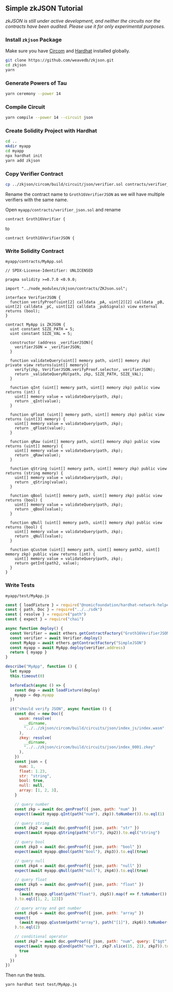 ## Simple zkJSON Tutorial

*zkJSON is still under active development, and neither the circuits nor the contracts have been audited. Please use it for only experimental purposes.*

### Install `zkjson` Package

Make sure you have [Circom](https://docs.circom.io/getting-started/installation/) and [Hardhat](https://hardhat.org/hardhat-runner/docs/getting-started#installation) installed globally.

```bash
git clone https://github.com/weavedb/zkjson.git
cd zkjson
yarn
```

### Generate Powers of Tau

```bash
yarn ceremony --power 14
```

### Compile Circuit

```bash
yarn compile --power 14 --circuit json
```

### Create Solidity Project with Hardhat

```bash
cd ..
mkdir myapp
cd myapp
npx hardhat init
yarn add zkjson
```

### Copy Verifier Contract

```bash
cp ../zkjson/circom/build/circuit/json/verifier.sol contracts/verifier_json.sol
```

Rename the contract name to `Groth16VerifierJSON` as we will have multiple verifiers with the same name.

Open `myapp/contracts/verifier_json.sol` and rename

```solidity
contract Groth16Verifier {
```

to

```solidity
contract Groth16VerifierJSON {
```

### Write Solidity Contract

`myapp/contracts/MyApp.sol`

```solidity
// SPDX-License-Identifier: UNLICENSED

pragma solidity >=0.7.0 <0.9.0;

import "../node_modules/zkjson/contracts/ZKJson.sol";

interface VerifierJSON {
  function verifyProof(uint[2] calldata _pA, uint[2][2] calldata _pB, uint[2] calldata _pC, uint[12] calldata _pubSignals) view external returns (bool);
}

contract MyApp is ZKJSON {
  uint constant SIZE_PATH = 5;
  uint constant SIZE_VAL = 5;
  
  constructor (address _verifierJSON){
    verifierJSON = _verifierJSON;
  }
  
  function validateQuery(uint[] memory path, uint[] memory zkp) private view returns(uint[] memory){
    verify(zkp, VerifierJSON.verifyProof.selector, verifierJSON);
	return _validateQueryRU(path, zkp, SIZE_PATH, SIZE_VAL);    
  }

  function qInt (uint[] memory path, uint[] memory zkp) public view returns (int) {
    uint[] memory value = validateQuery(path, zkp);
    return _qInt(value);
  }

  function qFloat (uint[] memory path, uint[] memory zkp) public view returns (uint[3] memory) {
    uint[] memory value = validateQuery(path, zkp);
    return _qFloat(value);
  }

  function qRaw (uint[] memory path, uint[] memory zkp) public view returns (uint[] memory) {
    uint[] memory value = validateQuery(path, zkp);
    return _qRaw(value);
  }
  
  function qString (uint[] memory path, uint[] memory zkp) public view returns (string memory) {
    uint[] memory value = validateQuery(path, zkp);
    return _qString(value);
  }

  function qBool (uint[] memory path, uint[] memory zkp) public view returns (bool) {
    uint[] memory value = validateQuery(path, zkp);
    return _qBool(value);
  }
  
  function qNull (uint[] memory path, uint[] memory zkp) public view returns (bool) {
    uint[] memory value = validateQuery(path, zkp);
    return _qNull(value);
  }
  
  function qCustom (uint[] memory path, uint[] memory path2, uint[] memory zkp) public view returns (int) {
    uint[] memory value = validateQuery(path, zkp);
    return getInt(path2, value);
  }
}
```

### Write Tests

`myapp/test/MyApp.js`

```javascript
const { loadFixture } = require("@nomicfoundation/hardhat-network-helpers")
const { path, Doc } = require("../../sdk")
const { resolve } = require("path")
const { expect } = require("chai")

async function deploy() {
  const Verifier = await ethers.getContractFactory("Groth16VerifierJSON")
  const verifier = await Verifier.deploy()
  const MyApp = await ethers.getContractFactory("SimpleJSON")
  const myapp = await MyApp.deploy(verifier.address)
  return { myapp }
}

describe("MyApp", function () {
  let myapp
  this.timeout(0)

  beforeEach(async () => {
    const dep = await loadFixture(deploy)
    myapp = dep.myapp
  })

  it("should verify JSON", async function () {
    const doc = new Doc({
      wasm: resolve(
        __dirname,
        "../../zkjson/circom/build/circuits/json/index_js/index.wasm"
      ),
      zkey: resolve(
        __dirname,
        "../../zkjson/circom/build/circuits/json/index_0001.zkey"
      ),
    })
    const json = {
      num: 1,
      float: 1.23,
      str: "string",
      bool: true,
      null: null,
      array: [1, 2, 3],
    }

    // query number
    const zkp = await doc.genProof({ json, path: "num" })
    expect((await myapp.qInt(path("num"), zkp)).toNumber()).to.eql(1)

    // query string
    const zkp2 = await doc.genProof({ json, path: "str" })
    expect(await myapp.qString(path("str"), zkp2)).to.eql("string")

    // query bool
    const zkp3 = await doc.genProof({ json, path: "bool" })
    expect(await myapp.qBool(path("bool"), zkp3)).to.eql(true)

    // query null
    const zkp4 = await doc.genProof({ json, path: "null" })
    expect(await myapp.qNull(path("null"), zkp4)).to.eql(true)

    // query float
    const zkp5 = await doc.genProof({ json, path: "float" })
    expect(
      (await myapp.qFloat(path("float"), zkp5)).map(f => f.toNumber())
    ).to.eql([1, 2, 123])

    // query array and get number
    const zkp6 = await doc.genProof({ json, path: "array" })
    expect(
      (await myapp.qCustom(path("array"), path("[1]"), zkp6)).toNumber()
    ).to.eql(2)

    // conditional operator
    const zkp7 = await doc.genProof({ json, path: "num", query: ["$gt", 0] })
    expect(await myapp.qCond(path("num"), zkp7.slice(15, 21), zkp7)).to.eql(
      true
    )
  })
})
```

Then run the tests.

```bash
yarn hardhat test test/MyApp.js
```
